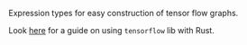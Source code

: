 Expression types for easy construction of tensor flow graphs.

Look [here](https://blog.logrocket.com/guide-using-tensorflow-rust/) for a
guide on using `tensorflow` lib with Rust.
